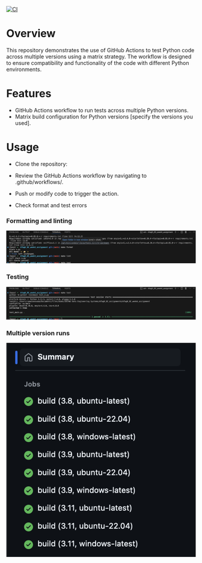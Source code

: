 [![CI](https://github.com/nogibjj/AfagR_DE_week4_assignment/actions/workflows/main.yml/badge.svg)](https://github.com/nogibjj/AfagR_DE_week4_assignment/actions/workflows/main.yml)
# Overview

This repository demonstrates the use of GitHub Actions to test Python code across multiple versions using a matrix strategy. The workflow is designed to ensure compatibility and functionality of the code with different Python environments.


# Features
- GitHub Actions workflow to run tests across multiple Python versions.
- Matrix build configuration for Python versions [specify the versions you used].


# Usage
- Clone the repository:

- Review the GitHub Actions workflow by navigating to .github/workflows/.
- Push or modify code to trigger the action.
- Check format and test errors

### Formatting and linting
![Format lint Example](format&lint.png)

### Testing
![test Example](test.png)

### Multiple version runs
![final Example](final.png)
